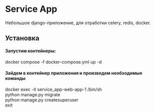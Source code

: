 #   Service App
Небольшое django-приложение, для отработки celery, redis, docker.

## Установка 

#### Запустим контейнеры:
docker compose -f docker-compose.yml up -d

#### Зайдем в контейнер приложения и произведем необходимые команды
docker exec -it service_app-web-app-1 /bin/sh \
python manage.py migrate \
python manage.py createsuperuser \
exit 
